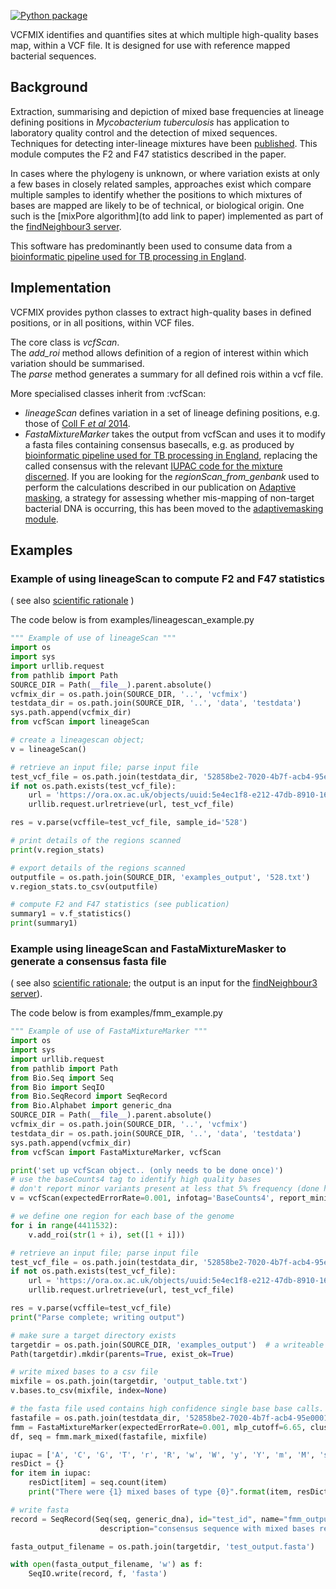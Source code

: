 [![Python package](https://github.com/AlexOrlek/VCFMIX/actions/workflows/python_versions.yml/badge.svg)](https://github.com/AlexOrlek/VCFMIX/actions/workflows/python_versions.yml)

VCFMIX identifies and quantifies sites at which multiple high-quality bases map, within a VCF file. It is designed for use with reference mapped bacterial sequences.

## Background

Extraction, summarising and depiction of mixed base frequencies at lineage defining positions in *Mycobacterium tuberculosis* has application to laboratory quality control and the detection of mixed sequences.
Techniques for detecting inter-lineage mixtures have been [published](https://www.ncbi.nlm.nih.gov/pubmed/30209183). This module computes the F2 and F47 statistics described in the paper.

In cases where the phylogeny is unknown, or where variation exists at only a few bases in closely related samples, approaches exist which compare multiple samples to identify whether the positions to which mixtures of bases are mapped are likely to be of technical, or biological origin. One such is the [mixPore algorithm](to add link to paper) implemented as part of the [findNeighbour3 server](https://github.com/davidhwyllie/findNeighbour3).

This software has predominantly been used to consume data from a [bioinformatic pipeline used for TB processing in England](https://github.com/oxfordmmm/CompassCompact).

## Implementation

VCFMIX provides python classes to extract high-quality bases in defined positions, or in all positions, within VCF files.

The core class is *vcfScan*.    
The *add_roi* method allows definition of a region of interest within which variation should be summarised.  
The *parse* method generates a summary for all defined rois within a vcf file.

More specialised classes inherit from :vcfScan:
* *lineageScan* defines variation in a set of lineage defining positions, e.g. those of [Coll F *et al* 2014](https://www.ncbi.nlm.nih.gov/pubmed/25176035).
* *FastaMixtureMarker* takes the output from vcfScan and uses it to modify a fasta files containing consensus basecalls, e.g. as produced by [bioinformatic pipeline used for TB processing in England](https://github.com/oxfordmmm/CompassCompact), replacing the called consensus with the relevant [IUPAC code for the mixture discerned](https://www.bioinformatics.org/sms/iupac.html).
If you are looking for the *regionScan_from_genbank* used to perform the calculations described in our publication on [Adaptive masking](https://www.ncbi.nlm.nih.gov/pubmed/29875188), a strategy for assessing whether mis-mapping of non-target bacterial DNA is occurring, this has been moved to the [adaptivemasking module](https://github.com/davidhwyllie/adaptivemasking).

## Examples

### Example of using lineageScan to compute F2 and F47 statistics
( see also [scientific rationale](https://www.ncbi.nlm.nih.gov/pubmed/30209183) )

The code below is from examples/lineagescan_example.py

```py
""" Example of use of lineageScan """
import os
import sys
import urllib.request
from pathlib import Path
SOURCE_DIR = Path(__file__).parent.absolute()
vcfmix_dir = os.path.join(SOURCE_DIR, '..', 'vcfmix')
testdata_dir = os.path.join(SOURCE_DIR, '..', 'data', 'testdata')
sys.path.append(vcfmix_dir)
from vcfScan import lineageScan

# create a lineagescan object;
v = lineageScan()

# retrieve an input file; parse input file
test_vcf_file = os.path.join(testdata_dir, '52858be2-7020-4b7f-acb4-95e00019a7d7_v3.vcf.gz')
if not os.path.exists(test_vcf_file):
    url = 'https://ora.ox.ac.uk/objects/uuid:5e4ec1f8-e212-47db-8910-161a303a0757/download_file?file_format=x-tar&safe_filename=52858be2-7020-4b7f-acb4-95e00019a7d7_v3.vcf.gz&type_of_work=Dataset'
    urllib.request.urlretrieve(url, test_vcf_file)

res = v.parse(vcffile=test_vcf_file, sample_id='528')

# print details of the regions scanned
print(v.region_stats)

# export details of the regions scanned
outputfile = os.path.join(SOURCE_DIR, 'examples_output', '528.txt')
v.region_stats.to_csv(outputfile)

# compute F2 and F47 statistics (see publication)
summary1 = v.f_statistics()
print(summary1)

```

### Example using lineageScan and FastaMixtureMasker to generate a consensus fasta file
( see also [scientific rationale]( http://biorxiv.org/cgi/content/short/681502v1); the output is an input for the [findNeighbour3 server](https://github.com/davidhwyllie/findNeighbour3)).

The code below is from examples/fmm_example.py

```py
""" Example of use of FastaMixtureMarker """
import os
import sys
import urllib.request
from pathlib import Path
from Bio.Seq import Seq
from Bio import SeqIO
from Bio.SeqRecord import SeqRecord
from Bio.Alphabet import generic_dna
SOURCE_DIR = Path(__file__).parent.absolute()
vcfmix_dir = os.path.join(SOURCE_DIR, '..', 'vcfmix')
testdata_dir = os.path.join(SOURCE_DIR, '..', 'data', 'testdata')
sys.path.append(vcfmix_dir)
from vcfScan import FastaMixtureMarker, vcfScan

print('set up vcfScan object.. (only needs to be done once)')
# use the baseCounts4 tag to identify high quality bases
# don't report minor variants present at less that 5% frequency (done here simply to speed up computations)
v = vcfScan(expectedErrorRate=0.001, infotag='BaseCounts4', report_minimum_maf=0.05, compute_pvalue=False)

# we define one region for each base of the genome
for i in range(4411532):
    v.add_roi(str(1 + i), set([1 + i]))

# retrieve an input file; parse input file
test_vcf_file = os.path.join(testdata_dir, '52858be2-7020-4b7f-acb4-95e00019a7d7_v3.vcf.gz')
if not os.path.exists(test_vcf_file):
    url = 'https://ora.ox.ac.uk/objects/uuid:5e4ec1f8-e212-47db-8910-161a303a0757/download_file?file_format=x-tar&safe_filename=52858be2-7020-4b7f-acb4-95e00019a7d7_v3.vcf.gz&type_of_work=Dataset'
    urllib.request.urlretrieve(url, test_vcf_file)

res = v.parse(vcffile=test_vcf_file)
print("Parse complete; writing output")

# make sure a target directory exists
targetdir = os.path.join(SOURCE_DIR, 'examples_output')  # a writeable directory
Path(targetdir).mkdir(parents=True, exist_ok=True)

# write mixed bases to a csv file
mixfile = os.path.join(targetdir, 'output_table.txt')
v.bases.to_csv(mixfile, index=None)

# the fasta file used contains high confidence single base base calls. Example is from PHE TB pipeline https://github.com/oxfordmmm/CompassCompact
fastafile = os.path.join(testdata_dir, '52858be2-7020-4b7f-acb4-95e00019a7d7_v3.fasta')
fmm = FastaMixtureMarker(expectedErrorRate=0.001, mlp_cutoff=6.65, clustering_cutoff=10, min_maf=0)
df, seq = fmm.mark_mixed(fastafile, mixfile)

iupac = ['A', 'C', 'G', 'T', 'r', 'R', 'w', 'W', 'y', 'Y', 'm', 'M', 's', 'S', 'k', 'K']
resDict = {}
for item in iupac:
    resDict[item] = seq.count(item)
    print("There were {1} mixed bases of type {0}".format(item, resDict[item]))

# write fasta
record = SeqRecord(Seq(seq, generic_dna), id="test_id", name="fmm_output_test",
                    description="consensus sequence with mixed bases recorded as iupac codes")

fasta_output_filename = os.path.join(targetdir, 'test_output.fasta')

with open(fasta_output_filename, 'w') as f:
    SeqIO.write(record, f, 'fasta')

```
